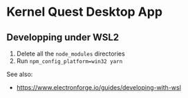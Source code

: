 # Kernel Quest Desktop App

## Developping under WSL2

1. Delete all the `node_modules` directories
1. Run `npm_config_platform=win32 yarn`

See also:

- https://www.electronforge.io/guides/developing-with-wsl
